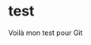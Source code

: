 # test

<!DOCTYPE html>
<html>
<head></head>
<body>
   <p>Voilà mon test pour Git</p>
</body>
</html>
